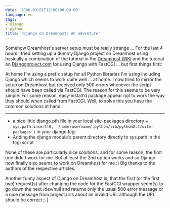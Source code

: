 ```yaml
---
date: '2006-09-01T12:00:00-00:00'
language: en
tags:
- django
- python
title: 'Django on Dreamhost: An adventure'
---
```



Somehow Dreamhost's server setup must be really strange ... For the last 4 hours I tried setting up a dummy Django project on Dreamhost using basically a combination of the tutorial in the [Dreamhost WIKI](http://wiki.dreamhost.com/index.php/Django) and the tutorial on [Djangoproject.com](http://www.djangoproject.com/documentation/fastcgi/) for using Django with FastCGI ... but first things first:

At home I'm using a prefix setup for all Python libraries I'm using including Django which seems to work quite well ... at home. I now tried to mirror the setup on Dreamhost but received only 500 errors whenever the script should have been called via FastCGI. The reason for this seems to be very simple: For some reason, easy-install'd package appear not to work the way they should when called from FastCGI. Well, to solve this you have the common solutions at hand:

-------------------------------



* a nice little django.pth file in your local site-packages directory + `sys.path.insert(0, '/home/username/.python/lib/python2.4/site-packages')` in your django.fcgi
* Adding the django module's parent directory directly to sys.path in the fcgi script

None of these are particularly nice solutions, and for some reason, the first one didn't work for me. But at least the 2nd option works and so Django now finally also seems to work on Dreamhost for me :) Big thanks to the authors of the respective articles.

Another funny aspect of Django on Dreamhost is, that the first (or the first two) request(s) after changing the code for the FastCGI wrapper seem(s) to go down the next /dev/null and returns only the usual 500 error message or a nice message from project.urls about an invalid URL although the URL should be correct ;-)
